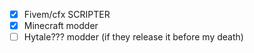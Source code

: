 - [x] Fivem/cfx SCRIPTER
- [x] Minecraft modder
- [ ] Hytale??? modder (if they release it before my death)
